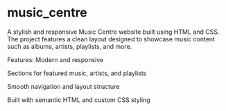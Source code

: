 # music_centre

A stylish and responsive Music Centre website built using HTML and CSS. The project features a clean layout designed to showcase music content such as albums, artists, playlists, and more.

Features:
Modern and responsive 

Sections for featured music, artists, and playlists

Smooth navigation and layout structure

Built with semantic HTML and custom CSS styling
